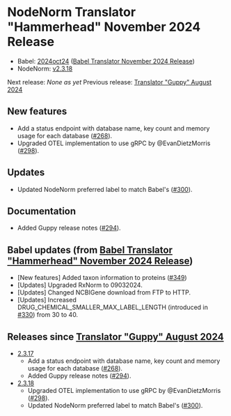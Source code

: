 # NodeNorm Translator "Hammerhead" November 2024 Release
- Babel: [2024oct24](https://stars.renci.org/var/babel_outputs/2024oct24/)
  ([Babel Translator November 2024 Release](https://github.com/TranslatorSRI/Babel/blob/master/releases/TranslatorHammerheadNovember2024.md))
- NodeNorm: [v2.3.18](https://github.com/TranslatorSRI/NodeNormalization/releases/tag/v2.3.18)

Next release: _None as yet_
Previous release: [Translator "Guppy" August 2024](./TranslatorGuppyAugust2024.md)

## New features
* Add a status endpoint with database name, key count and memory usage for each database ([#268](https://github.com/TranslatorSRI/NodeNormalization/pull/268)).
* Upgraded OTEL implementation to use gRPC by @EvanDietzMorris ([#298](https://github.com/TranslatorSRI/NodeNormalization/pull/298)).

## Updates
* Updated NodeNorm preferred label to match Babel's ([#300](https://github.com/TranslatorSRI/NodeNormalization/pull/300)).

## Documentation
* Added Guppy release notes ([#294](https://github.com/TranslatorSRI/NodeNormalization/pull/294)).

## Babel updates (from [Babel Translator "Hammerhead" November 2024 Release](https://github.com/TranslatorSRI/Babel/blob/master/releases/TranslatorHammerheadNovember2024.md))
- [New features] Added taxon information to proteins ([#349](https://github.com/TranslatorSRI/Babel/pull/349))
- [Updates] Upgraded RxNorm to 09032024.
- [Updates] Changed NCBIGene download from FTP to HTTP.
- [Updates] Increased DRUG_CHEMICAL_SMALLER_MAX_LABEL_LENGTH (introduced in [#330](https://github.com/TranslatorSRI/Babel/pull/330)) from 30 to 40.

## Releases since [Translator "Guppy" August 2024](./TranslatorGuppyAugust2024.md)
* [2.3.17](https://github.com/TranslatorSRI/NodeNormalization/releases/tag/v2.3.17)
  * Add a status endpoint with database name, key count and memory usage for each database ([#268](https://github.com/TranslatorSRI/NodeNormalization/pull/268)).
  * Added Guppy release notes ([#294](https://github.com/TranslatorSRI/NodeNormalization/pull/294)).
* [2.3.18](https://github.com/TranslatorSRI/NodeNormalization/releases/tag/v2.3.18)
  * Upgraded OTEL implementation to use gRPC by @EvanDietzMorris ([#298](https://github.com/TranslatorSRI/NodeNormalization/pull/298)).
  * Updated NodeNorm preferred label to match Babel's ([#300](https://github.com/TranslatorSRI/NodeNormalization/pull/300)).
